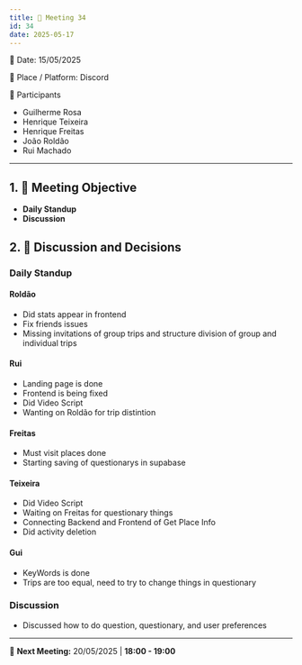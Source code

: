 ```yaml
---
title: 📝 Meeting 34
id: 34
date: 2025-05-17
---
```


📅 Date: 15/05/2025  

📍 Place / Platform: Discord

👥 Participants  

- Guilherme Rosa  
- Henrique Teixeira
- Henrique Freitas 
- João Roldão  
- Rui Machado

---

## 1. 🎯 Meeting Objective  
- **Daily Standup**
- **Discussion**

## 2. 💬 Discussion and Decisions 
### Daily Standup
#### Roldão
- Did stats appear in frontend
- Fix friends issues
- Missing invitations of group trips and structure division of group and individual trips
#### Rui
- Landing page is done
- Frontend is being fixed
- Did Video Script
- Wanting on Roldão for trip distintion
#### Freitas
- Must visit places done
- Starting saving of questionarys in supabase
#### Teixeira
- Did Video Script
- Waiting on Freitas for questionary things
- Connecting Backend and Frontend of Get Place Info
- Did activity deletion
#### Gui
- KeyWords is done
- Trips are too equal, need to try to change things in questionary

### Discussion
- Discussed how to do question, questionary, and user preferences

---
📅 **Next Meeting:** 20/05/2025 | **18:00 - 19:00**  
